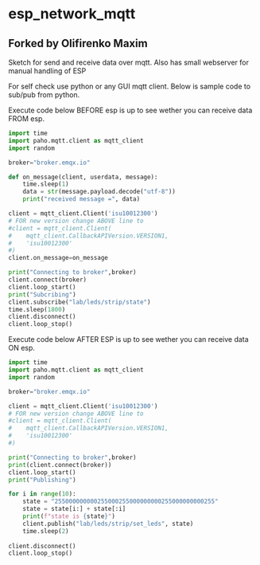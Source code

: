 # esp_network_mqtt

## Forked by Olifirenko Maxim

Sketch for send and receive data over mqtt. Also has small webserver for manual handling of ESP

For self check use python or any GUI mqtt client. Below is sample code to sub/pub from python.

Execute code below BEFORE esp is up to see wether you can receive data FROM esp.

```py
import time
import paho.mqtt.client as mqtt_client
import random

broker="broker.emqx.io"

def on_message(client, userdata, message):
    time.sleep(1)
    data = str(message.payload.decode("utf-8"))
    print("received message =", data)

client = mqtt_client.Client('isu10012300')
# FOR new version change ABOVE line to 
#client = mqtt_client.Client(
#    mqtt_client.CallbackAPIVersion.VERSION1, 
#    'isu10012300'
#)
client.on_message=on_message

print("Connecting to broker",broker)
client.connect(broker) 
client.loop_start() 
print("Subcribing")
client.subscribe("lab/leds/strip/state")
time.sleep(1800)
client.disconnect()
client.loop_stop()
```

Execute code below AFTER ESP is up to see wether you can receive data ON esp.
```py
import time
import paho.mqtt.client as mqtt_client
import random

broker="broker.emqx.io"

client = mqtt_client.Client('isu10012300')
# FOR new version change ABOVE line to 
#client = mqtt_client.Client(
#    mqtt_client.CallbackAPIVersion.VERSION1, 
#    'isu10012300'
#)

print("Connecting to broker",broker)
print(client.connect(broker))
client.loop_start() 
print("Publishing")

for i in range(10):
    state = "255000000000255000255000000000255000000000255"
    state = state[i:] + state[:i]
    print(f"state is {state}")
    client.publish("lab/leds/strip/set_leds", state)
    time.sleep(2)
    
client.disconnect()
client.loop_stop()
```

